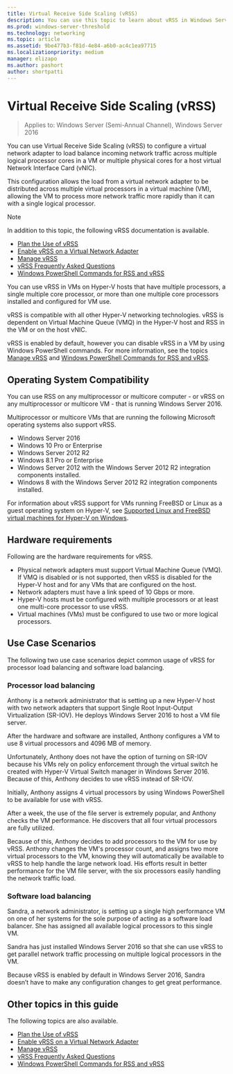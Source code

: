 ```yaml
---
title: Virtual Receive Side Scaling (vRSS)
description: You can use this topic to learn about vRSS in Windows Server 2016.
ms.prod: windows-server-threshold
ms.technology: networking
ms.topic: article
ms.assetid: 9be477b3-f81d-4e84-a6b0-ac4c1ea97715
ms.localizationpriority: medium
manager: elizapo
ms.author: pashort
author: shortpatti
---
```


# Virtual Receive Side Scaling \(vRSS\)

>Applies to: Windows Server (Semi-Annual Channel), Windows Server 2016

You can use Virtual Receive Side Scaling \(vRSS) to configure a virtual network adapter to load balance incoming network traffic across multiple logical processor cores in a VM or multiple physical cores for a host virtual Network Interface Card \(vNIC\).

This configuration allows the load from a virtual network adapter to be distributed across multiple virtual processors in a virtual machine \(VM\), allowing the VM to process more network traffic more rapidly than it can with a single logical processor.

>[!NOTE]
>In addition to this topic, the following vRSS documentation is available.
>
> - [Plan the Use of vRSS](vrss-plan.md)
> - [Enable vRSS on a Virtual Network Adapter](vrss-enable.md)
> - [Manage vRSS](vrss-manage.md)
> - [vRSS Frequently Asked Questions](vrss-faq.md)
> - [Windows PowerShell Commands for RSS and vRSS](vrss-wps.md)


You can use vRSS in VMs on Hyper\-V hosts that have multiple processors, a single multiple core processor, or more than one multiple core processors installed and configured for VM use.

vRSS is compatible with all other Hyper\-V networking technologies. vRSS is dependent on Virtual Machine Queue \(VMQ\) in the Hyper\-V host and RSS in the VM or on the host vNIC.

vRSS is enabled by default, however you can disable vRSS in a VM by using Windows PowerShell commands. For more information, see the topics [Manage vRSS](vrss-manage.md) and [Windows PowerShell Commands for RSS and vRSS](vrss-wps.md).

## Operating System Compatibility

You can use RSS on any multiprocessor or multicore computer - or vRSS on any multiprocessor or multicore VM - that is running Windows Server 2016.

Multiprocessor or multicore VMs that are running the following Microsoft operating systems also support vRSS.

- Windows Server 2016
- Windows 10 Pro or Enterprise
- Windows Server 2012 R2
- Windows 8.1 Pro or Enterprise
- Windows Server 2012 with the Windows Server 2012 R2 integration components installed.
- Windows 8 with the Windows Server 2012 R2 integration components installed.

For information about vRSS support for VMs running FreeBSD or Linux as a guest operating system on Hyper-V, see [Supported Linux and FreeBSD virtual machines for Hyper-V on Windows](https://docs.microsoft.com/windows-server/virtualization/hyper-v/Supported-Linux-and-FreeBSD-virtual-machines-for-Hyper-V-on-Windows).
  
## Hardware requirements

Following are the hardware requirements for vRSS.
 
- Physical network adapters must support Virtual Machine Queue \(VMQ\). If VMQ is disabled or is not supported, then vRSS is disabled for the Hyper\-V host and for any VMs that are configured on the host.
- Network adapters must have a link speed of 10 Gbps or more.
- Hyper\-V hosts must be configured with multiple processors or at least one multi\-core processor to use vRSS.
- Virtual machines \(VMs\) must be configured to use two or more logical processors.

## Use Case Scenarios

The following two use case scenarios depict common usage of vRSS for processor load balancing and software load balancing.

### Processor load balancing
  
Anthony is a network administrator that is setting up a new Hyper-V host with two network adapters that support Single Root Input-Output Virtualization \(SR\-IOV\). He deploys Windows Server 2016 to host a VM file server.

After the hardware and software are installed, Anthony configures a VM to use 8 virtual processors and 4096 MB of memory. 

Unfortunately, Anthony does not have the option of turning on SR\-IOV because his VMs rely on policy enforcement through the virtual switch he created with Hyper\-V Virtual Switch manager in Windows Server 2016. Because of this, Anthony decides to use vRSS instead of SR\-IOV.

Initially, Anthony assigns 4 virtual processors by using Windows PowerShell to be available for use with vRSS. 

After a week, the use of the file server is extremely popular, and Anthony checks the VM performance. He discovers that all four virtual processors are fully utilized. 

Because of this, Anthony decides to add processors to the VM for use by vRSS. Anthony changes the VM's processor count, and assigns two more virtual processors to the VM, knowing they will automatically be available to vRSS to help handle the large network load. His efforts result in better performance for the VM file server, with the six processors easily handling the network traffic load.

### Software load balancing

Sandra, a network administrator, is setting up a single high performance VM on one of her systems for the sole purpose of acting as a software load balancer. She has assigned all available logical processors to this single VM.

Sandra has just installed Windows Server 2016 so that she can use vRSS to get parallel network traffic processing on multiple logical processors in the VM.

Because vRSS is enabled by default in Windows Server 2016, Sandra doesn’t have to make any configuration changes to get great performance.

## Other topics in this guide

The following topics are also available.

 - [Plan the Use of vRSS](vrss-plan.md)
 - [Enable vRSS on a Virtual Network Adapter](vrss-enable.md)
 - [Manage vRSS](vrss-manage.md)
 - [vRSS Frequently Asked Questions](vrss-faq.md)
 - [Windows PowerShell Commands for RSS and vRSS](vrss-wps.md)

